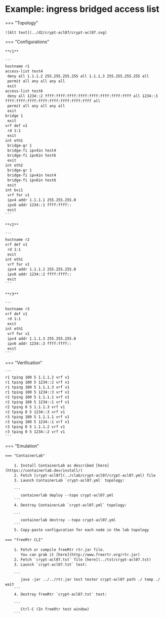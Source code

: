# Example: ingress bridged access list

=== "Topology"

    ![Alt text](../d2/crypt-acl07/crypt-acl07.svg)

=== "Configurations"

    **r1**

    ```
    hostname r1
    access-list test4
     deny all 1.1.1.2 255.255.255.255 all 1.1.1.3 255.255.255.255 all
     permit all any all any all
     exit
    access-list test6
     deny all 1234::2 ffff:ffff:ffff:ffff:ffff:ffff:ffff:ffff all 1234::3 ffff:ffff:ffff:ffff:ffff:ffff:ffff:ffff all
     permit all any all any all
     exit
    bridge 1
     exit
    vrf def v1
     rd 1:1
     exit
    int eth1
     bridge-gr 1
     bridge-fi ipv4in test4
     bridge-fi ipv6in test6
     exit
    int eth2
     bridge-gr 1
     bridge-fi ipv4in test4
     bridge-fi ipv6in test6
     exit
    int bvi1
     vrf for v1
     ipv4 addr 1.1.1.1 255.255.255.0
     ipv6 addr 1234::1 ffff:ffff::
     exit
    ```

    **r2**

    ```
    hostname r2
    vrf def v1
     rd 1:1
     exit
    int eth1
     vrf for v1
     ipv4 addr 1.1.1.2 255.255.255.0
     ipv6 addr 1234::2 ffff:ffff::
     exit
    ```

    **r3**

    ```
    hostname r3
    vrf def v1
     rd 1:1
     exit
    int eth1
     vrf for v1
     ipv4 addr 1.1.1.3 255.255.255.0
     ipv6 addr 1234::3 ffff:ffff::
     exit
    ```

=== "Verification"

    ```
    r1 tping 100 5 1.1.1.2 vrf v1
    r1 tping 100 5 1234::2 vrf v1
    r1 tping 100 5 1.1.1.3 vrf v1
    r1 tping 100 5 1234::3 vrf v1
    r2 tping 100 5 1.1.1.1 vrf v1
    r2 tping 100 5 1234::1 vrf v1
    r2 tping 0 5 1.1.1.3 vrf v1
    r2 tping 0 5 1234::3 vrf v1
    r3 tping 100 5 1.1.1.1 vrf v1
    r3 tping 100 5 1234::1 vrf v1
    r3 tping 0 5 1.1.1.2 vrf v1
    r3 tping 0 5 1234::2 vrf v1
    ```

=== "Emulation"

    === "ContainerLab"

        1. Install ContainerLab as described [here](https://containerlab.dev/install/)  
        2. Fetch [crypt-acl07](../clab/crypt-acl07/crypt-acl07.yml) file  
        3. Launch ContainerLab `crypt-acl07.yml` topology:  

        ```
           containerlab deploy --topo crypt-acl07.yml  
        ```
        4. Destroy ContainerLab `crypt-acl07.yml` topology:  

        ```
           containerlab destroy --topo crypt-acl07.yml  
        ```
        5. Copy-paste configuration for each node in the lab topology

    === "freeRtr CLI"

        1. Fetch or compile freeRtr rtr.jar file.  
           You can grab it [here](http://www.freertr.org/rtr.jar)  
        2. Fetch `crypt-acl07.tst` file [here](../tst/crypt-acl07.tst)  
        3. Launch `crypt-acl07.tst` test:  

        ```
           java -jar ../../rtr.jar test tester crypt-acl07 path ./ temp ./ wait
        ```
        4. Destroy freeRtr `crypt-acl07.tst` test:  

        ```
           Ctrl-C (In freeRtr test window)
        ```

